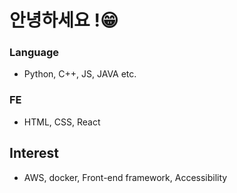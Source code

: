 # 안녕하세요 !😁
### Language
- Python, C++, JS, JAVA etc.
### FE
- HTML, CSS, React

## Interest 
- AWS, docker, Front-end framework, Accessibility
